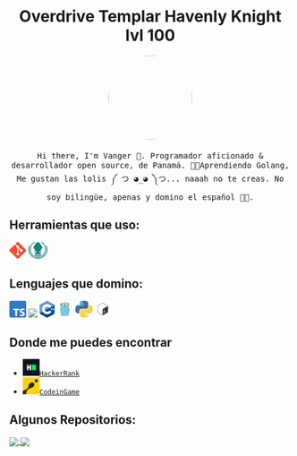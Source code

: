 <h1 align="center"> Overdrive Templar Havenly Knight lvl 100 </h1>

<p align="center">
    <img width="150px" height="150px" style="border-radius: 50%;" src="https://pa1.narvii.com/6542/3adf310cb48c0a45b7d442f175929348ac2f15eb_hq.gif"/>
  <br><br>
  <samp>
Hi there, I'm Vanger 👋.  Programador aficionado & desarrollador open source, de Panamá. 🐱‍🚀Aprendiendo Golang,  Me gustan las lolis ༼ つ ◕_◕ ༽つ... naaah no te creas. No soy bilingüe, apenas y domino el español 🐱‍🐉.
  </samp>
</p>

## Herramientas que uso:
<code><img height="30" src="https://github.com/Fuhrerh-Lemon/Fuhrerh-Lemon/blob/main/img/Git.png"></code>
<code><img height="30" src="https://github.com/Fuhrerh-Lemon/Fuhrerh-Lemon/blob/main/img/Gitkraken.png"></code>  
## Lenguajes que domino:
<code><img height="30" src="https://github.com/Fuhrerh-Lemon/Fuhrerh-Lemon/blob/main/img/Typescript.png"></code>
<code><img height="30" src="https://cdn.iconscout.com/icon/free/png-512/c-programming-569564.png"></code>
<code><img height="30" src="https://github.com/Fuhrerh-Lemon/Fuhrerh-Lemon/blob/main/img/cpp.png"></code>
<code><img height="30" src="https://github.com/Fuhrerh-Lemon/Fuhrerh-Lemon/blob/main/img/Golang.png"></code>
<code><img height="30" src="https://github.com/Fuhrerh-Lemon/Fuhrerh-Lemon/blob/main/img/Python.png"></code>
<code><img height="30" src="https://github.com/Fuhrerh-Lemon/Fuhrerh-Lemon/blob/main/img/Bash.png"></code>  
## Donde me puedes encontrar
* <code><img height="30" src="https://github.com/Fuhrerh-Lemon/Fuhrerh-Lemon/blob/main/img/HackerRank.png">[HackerRank](https://www.hackerrank.com/Vanger)</code>
* <code><img height="30" src="https://github.com/Fuhrerh-Lemon/Fuhrerh-Lemon/blob/main/img/CodeinGame.png">[CodeinGame](https://www.codingame.com/profile/131ba8573400c5b052f2bd309206e1188977683)</code>  

## Algunos Repositorios: 
<a href="https://github.com/Fuhrerh-Lemon/ArchLemon">
  <img align="center" src="https://github-readme-stats.vercel.app/api/pin/?username=Fuhrerh-Lemon&repo=ArchLemon&theme=tokyonight&show_owner=true" />
</a>
<a href="https://github.com/Fuhrerh-Lemon/Dotfiles">
  <img align="center" src="https://github-readme-stats.vercel.app/api/pin/?username=Fuhrerh-Lemon&repo=Dotfiles&theme=tokyonight&show_owner=true" />
</a>  
